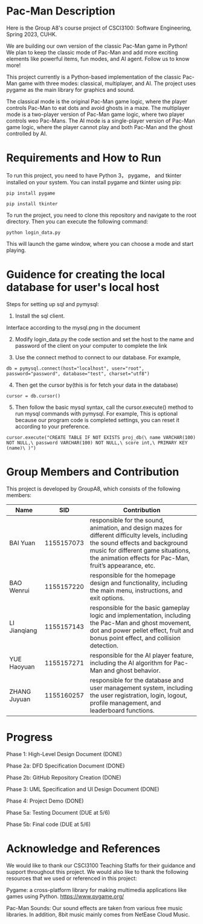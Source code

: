 # Pac-Man Description
Here is the Group A8's course project of CSCI3100: Software Engineering, Spring 2023, CUHK. 

We are building our own version of the classic Pac-Man game in Python! We plan to keep the classic mode of Pac-Man and add more exciting elements like powerful items, fun modes, and AI agent. Follow us to know more!

This project currently is a Python-based implementation of the classic Pac-Man game with three modes: classical, multiplayer, and AI. The project uses pygame as the main library for graphics and sound.

The classical mode is the original Pac-Man game logic, where the player controls Pac-Man to eat dots and avoid ghosts in a maze. The multiplayer mode is a two-player version of Pac-Man game logic, where two player controls weo Pac-Mans. The AI mode is a single-player version of Pac-Man game logic, where the player cannot play and both Pac-Man and the ghost controlled by AI.

# Requirements and How to Run

To run this project, you need to have Python 3， pygame， and tkinter installed on your system. You can install pygame and tkinter using pip:

`pip install pygame`

`pip install tkinter`

To run the project, you need to clone this repository and navigate to the root directory. Then you can execute the following command:

`python login_data.py`

This will launch the game window, where you can choose a mode and start playing.

# Guidence for creating the local database for user's local host

Steps for setting up sql and pymysql:

   1. Install the sql client. 

   Interface according to the mysql.png in the document

   2. Modify login_data.py the code section and set the host to the name and password of the client on your computer to complete the link

   3. Use the connect method to connect to our database. For example, 

   `db = pymysql.connect(host="localhost", user="root", password="password", database="test", charset="utf8")`

   4. Then get the cursor by(this is for fetch your data in the database)

   `cursor = db.cursor()`

   5. Then follow the basic mysql syntax, call the cursor.execute() method to run mysql commands with pymysql. For example,
   This is optional because our program code is completed settings, you can reset it according to your preference.

   `cursor.execute("CREATE TABLE IF NOT EXISTS proj_db(\
      name VARCHAR(100) NOT NULL,\
      password VARCHAR(100) NOT NULL,\
      score int,\
      PRIMARY KEY (name)\
   )")`


# Group Members and Contribution

This project is developed by GroupA8, which consists of the following members:

|  Name  |  SID  |  Contribution  |
|--------|-------|----------------|
| BAI Yuan | 1155157073 | responsible for the sound, animation, and design mazes for different difficulty levels, including the sound effects and background music for different game situations, the animation effects for Pac-Man, fruit’s appearance, etc. |
| BAO Wenrui | 1155157220 | responsible for the homepage design and functionality, including the main menu, instructions, and exit options. |
| LI Jianqiang | 1155157143 | responsible for the basic gameplay logic and implementation, including the Pac-Man and ghost movement, dot and power pellet effect, fruit and bonus point effect, and collision detection. |
| YUE Haoyuan | 1155157271 | responsible for the AI player feature, including the AI algorithm for Pac-Man and ghost behavior. |
| ZHANG Juyuan | 1155160257 | responsible for the database and user management system, including the user registration, login, logout, profile management, and leaderboard functions. |

# Progress
Phase 1: High-Level Design Document    (DONE)

Phase 2a: DFD Specification Document    (DONE)

Phase 2b: GitHub Repository Creation    (DONE)

Phase 3: UML Specification and UI Design Document    (DONE)

Phase 4: Project Demo    (DONE)

Phase 5a: Testing Document    (DUE at 5/6)

Phase 5b: Final code    (DUE at 5/6)

# Acknowledge and References
We would like to thank our CSCI3100 Teaching Staffs for their guidance and support throughout this project. We would also like to thank the following resources that we used or referenced in this project:

Pygame: a cross-platform library for making multimedia applications like games using Python. https://www.pygame.org/

Pac-Man Sounds: Our sound effects are taken from various free music libraries. In addition, 8bit music mainly comes from NetEase Cloud Music.
